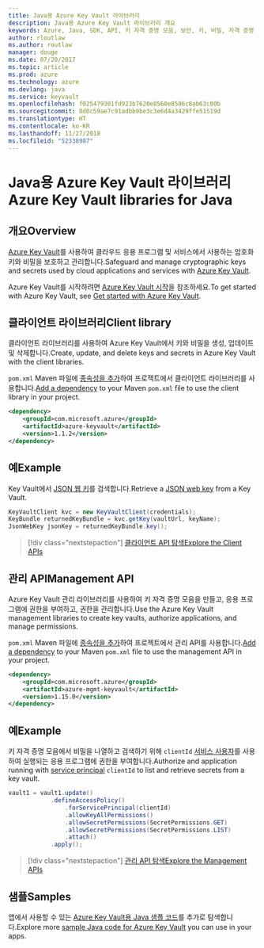 ```yaml
---
title: Java용 Azure Key Vault 라이브러리
description: Java용 Azure Key Vault 라이브러리 개요
keywords: Azure, Java, SDK, API, 키 자격 증명 모음, 보안, 키, 비밀, 자격 증명 모음
author: rloutlaw
ms.author: routlaw
manager: douge
ms.date: 07/20/2017
ms.topic: article
ms.prod: azure
ms.technology: azure
ms.devlang: java
ms.service: keyvault
ms.openlocfilehash: f025479301fd923b7620e8560e8586c8ab63c80b
ms.sourcegitcommit: 8d0c59ae7c91adbb9be3c3e6d4a3429ffe51519d
ms.translationtype: HT
ms.contentlocale: ko-KR
ms.lasthandoff: 11/27/2018
ms.locfileid: "52338987"
---
```

# <a name="azure-key-vault-libraries-for-java"></a><span data-ttu-id="cc148-104">Java용 Azure Key Vault 라이브러리</span><span class="sxs-lookup"><span data-stu-id="cc148-104">Azure Key Vault libraries for Java</span></span>

## <a name="overview"></a><span data-ttu-id="cc148-105">개요</span><span class="sxs-lookup"><span data-stu-id="cc148-105">Overview</span></span>

<span data-ttu-id="cc148-106">[Azure Key Vault](/azure/key-vault/)를 사용하여 클라우드 응용 프로그램 및 서비스에서 사용하는 암호화 키와 비밀을 보호하고 관리합니다.</span><span class="sxs-lookup"><span data-stu-id="cc148-106">Safeguard and manage cryptographic keys and secrets used by cloud applications and services with [Azure Key Vault](/azure/key-vault/).</span></span>

<span data-ttu-id="cc148-107">Azure Key Vault를 시작하려면 [Azure Key Vault 시작](/azure/key-vault/key-vault-get-started)을 참조하세요.</span><span class="sxs-lookup"><span data-stu-id="cc148-107">To get started with Azure Key Vault, see [Get started with Azure Key Vault](/azure/key-vault/key-vault-get-started).</span></span>

## <a name="client-library"></a><span data-ttu-id="cc148-108">클라이언트 라이브러리</span><span class="sxs-lookup"><span data-stu-id="cc148-108">Client library</span></span>

<span data-ttu-id="cc148-109">클라이언트 라이브러리를 사용하여 Azure Key Vault에서 키와 비밀을 생성, 업데이트 및 삭제합니다.</span><span class="sxs-lookup"><span data-stu-id="cc148-109">Create, update, and delete keys and secrets in Azure Key Vault with the client libraries.</span></span>

<span data-ttu-id="cc148-110">`pom.xml` Maven 파일에 [종속성을 추가](https://maven.apache.org/guides/getting-started/index.html#How_do_I_use_external_dependencies)하여 프로젝트에서 클라이언트 라이브러리를 사용합니다.</span><span class="sxs-lookup"><span data-stu-id="cc148-110">[Add a dependency](https://maven.apache.org/guides/getting-started/index.html#How_do_I_use_external_dependencies) to your Maven `pom.xml` file to use the client library in your project.</span></span>  

```XML
<dependency>
    <groupId>com.microsoft.azure</groupId>
    <artifactId>azure-keyvault</artifactId>
    <version>1.1.2</version>
</dependency>
```   

## <a name="example"></a><span data-ttu-id="cc148-111">예</span><span class="sxs-lookup"><span data-stu-id="cc148-111">Example</span></span>

<span data-ttu-id="cc148-112">Key Vault에서 [JSON 웹 키](https://tools.ietf.org/html/draft-ietf-jose-json-web-key-18)를 검색합니다.</span><span class="sxs-lookup"><span data-stu-id="cc148-112">Retrieve a [JSON web key](https://tools.ietf.org/html/draft-ietf-jose-json-web-key-18) from a Key Vault.</span></span>

```java
KeyVaultClient kvc = new KeyVaultClient(credentials);
KeyBundle returnedKeyBundle = kvc.getKey(vaultUrl, keyName);
JsonWebKey jsonKey = returnedKeyBundle.key();
```

> [!div class="nextstepaction"]
> [<span data-ttu-id="cc148-113">클라이언트 API 탐색</span><span class="sxs-lookup"><span data-stu-id="cc148-113">Explore the Client APIs</span></span>](/java/api/overview/azure/keyvault/client)


## <a name="management-api"></a><span data-ttu-id="cc148-114">관리 API</span><span class="sxs-lookup"><span data-stu-id="cc148-114">Management API</span></span>

<span data-ttu-id="cc148-115">Azure Key Vault 관리 라이브러리를 사용하여 키 자격 증명 모음을 만들고, 응용 프로그램에 권한을 부여하고, 권한을 관리합니다.</span><span class="sxs-lookup"><span data-stu-id="cc148-115">Use the Azure Key Vault management libraries to create key vaults, authorize applications, and manage permissions.</span></span> 

<span data-ttu-id="cc148-116">`pom.xml` Maven 파일에 [종속성을 추가](https://maven.apache.org/guides/getting-started/index.html#How_do_I_use_external_dependencies)하여 프로젝트에서 관리 API를 사용합니다.</span><span class="sxs-lookup"><span data-stu-id="cc148-116">[Add a dependency](https://maven.apache.org/guides/getting-started/index.html#How_do_I_use_external_dependencies) to your Maven `pom.xml` file to use the management API in your project.</span></span>  

```XML
<dependency>
    <groupId>com.microsoft.azure</groupId>
    <artifactId>azure-mgmt-keyvault</artifactId>
    <version>1.15.0</version>
</dependency>
```

## <a name="example"></a><span data-ttu-id="cc148-117">예</span><span class="sxs-lookup"><span data-stu-id="cc148-117">Example</span></span>

<span data-ttu-id="cc148-118">키 자격 증명 모음에서 비밀을 나열하고 검색하기 위해 `clientId` [서비스 사용자](/azure/azure-resource-manager/resource-group-create-service-principal-portal)를 사용하여 실행되는 응용 프로그램에 권한을 부여합니다.</span><span class="sxs-lookup"><span data-stu-id="cc148-118">Authorize and application running with [service principal](/azure/azure-resource-manager/resource-group-create-service-principal-portal) `clientId` to list and retrieve secrets from a key vault.</span></span> 

```java
vault1 = vault1.update()
            .defineAccessPolicy()
                .forServicePrincipal(clientId)
                .allowKeyAllPermissions()
                .allowSecretPermissions(SecretPermissions.GET)
                .allowSecretPermissions(SecretPermissions.LIST)
                .attach()
            .apply();
```

> [!div class="nextstepaction"]
> [<span data-ttu-id="cc148-119">관리 API 탐색</span><span class="sxs-lookup"><span data-stu-id="cc148-119">Explore the Management APIs</span></span>](/java/api/overview/azure/keyvault/management)


## <a name="samples"></a><span data-ttu-id="cc148-120">샘플</span><span class="sxs-lookup"><span data-stu-id="cc148-120">Samples</span></span>

<span data-ttu-id="cc148-121">앱에서 사용할 수 있는 [Azure Key Vault용 Java 샘플 코드](https://azure.microsoft.com/resources/samples/?platform=java&term=key+vault)를 추가로 탐색합니다.</span><span class="sxs-lookup"><span data-stu-id="cc148-121">Explore more [sample Java code for Azure Key Vault](https://azure.microsoft.com/resources/samples/?platform=java&term=key+vault) you can use in your apps.</span></span>
